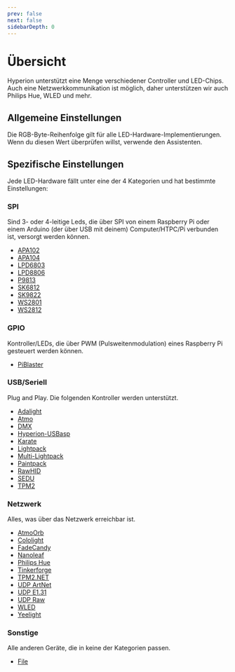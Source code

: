 ```yaml
---
prev: false
next: false
sidebarDepth: 0
---
```


# Übersicht
Hyperion unterstützt eine Menge verschiedener Controller und LED-Chips. Auch eine Netzwerkkommunikation ist möglich, daher unterstützen wir auch Philips Hue, WLED und mehr.

## Allgemeine Einstellungen
Die RGB-Byte-Reihenfolge gilt für alle LED-Hardware-Implementierungen. Wenn du diesen Wert überprüfen willst, verwende den Assistenten.

## Spezifische Einstellungen
Jede LED-Hardware fällt unter eine der 4 Kategorien und hat bestimmte Einstellungen:

### SPI
Sind 3- oder 4-leitige Leds, die über SPI von einem Raspberry Pi oder einem Arduino (der über USB mit deinem) Computer/HTPC/Pi verbunden ist, versorgt werden können.

* [APA102](/de/user/leddevices/spi/apa102)
* [APA104](/de/user/leddevices/spi/apa104)
* [LPD6803](/de/user/leddevices/spi/lpd6803)
* [LPD8806](/de/user/leddevices/spi/lpd8806)
* [P9813](/de/user/leddevices/spi/p9813)
* [SK6812](/de/user/leddevices/spi/SK6812)
* [SK9822](/de/user/leddevices/spi/SK9822)
* [WS2801](/de/user/leddevices/spi/ws2801)
* [WS2812](/de/user/leddevices/spi/ws2812)

### GPIO
Kontroller/LEDs, die über PWM (Pulsweitenmodulation) eines Raspberry Pi gesteuert werden können.

* [PiBlaster](/de/user/leddevices/gpio/piblaster)

### USB/Seriell
Plug and Play. Die folgenden Kontroller werden unterstützt.

* [Adalight](/de/user/leddevices/usb/adalight)
* [Atmo](/de/user/leddevices/usb/atmo)
* [DMX](/de/user/leddevices/usb/dmx)
* [Hyperion-USBasp](/de/user/leddevices/usb/hyperion-usbasp)
* [Karate](/de/user/leddevices/usb/karate)
* [Lightpack](/de/user/leddevices/usb/lightpack)
* [Multi-Lightpack](/de/user/leddevices/usb/multilightpack)
* [Paintpack](/de/user/leddevices/usb/paintpack)
* [RawHID](/de/user/leddevices/usb/rawhid)
* [SEDU](/de/user/leddevices/usb/sedu)
* [TPM2](/de/user/leddevices/usb/tpm2)

### Netzwerk
Alles, was über das Netzwerk erreichbar ist.

* [AtmoOrb](/de/user/leddevices/network/atmoorb)
* [Cololight](/de/user/leddevices/network/cololight)
* [FadeCandy](/de/user/leddevices/network/fadecandy)
* [Nanoleaf](/de/user/leddevices/network/nanoleaf)
* [Philips Hue](/de/user/leddevices/network/philipshue)
* [Tinkerforge](/de/user/leddevices/network/tinkerforge)
* [TPM2.NET](/de/user/leddevices/network/tpm2net)
* [UDP ArtNet ](/de/user/leddevices/network/udpartnet)
* [UDP E1.31](/de/user/leddevices/network/udpe131)
* [UDP Raw](/de/user/leddevices/network/udpraw)
* [WLED](/de/user/leddevices/network/wled)
* [Yeelight](/de/user/leddevices/network/yeelight)

### Sonstige
Alle anderen Geräte, die in keine der Kategorien passen.

* [File](/de/user/leddevices/debug)